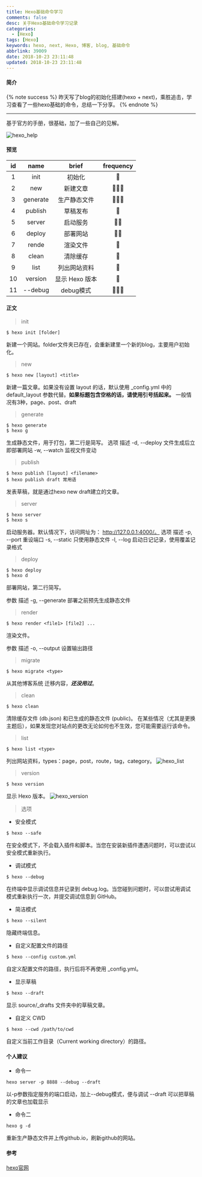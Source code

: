 ```yaml
---
title: Hexo基础命令学习
comments: false
desc: 关于Hexo基础命令学习记录
categories:
  - [Hexo]
tags: [Hexo]
keywords: hexo, next, Hexo, 博客, blog, 基础命令
abbrlink: 39009
date: 2018-10-23 23:11:48
updated: 2018-10-23 23:11:48
---
```


#### 简介
{% note success %}
昨天写了blog的初始化搭建(hexo + next)，乘胜追击，学习查看了一些hexo基础的命令，总结一下分享。
{% endnote %}

<!--more-->
<hr />

基于官方的手册，很基础，加了一些自己的见解。

![hexo_help](hexo_help.png)


#### 预览

| id  |   name   |     brief      | frequency |
|:---:|:--------:|:--------------:|:---------:|
|  1  |   init   |     初始化     |    🌟     |
|  2  |   new    |    新建文章    |  🌟🌟🌟   |
|  3  | generate |  生产静态文件  |  🌟🌟🌟   |
|  4  | publish  |    草稿发布    |    🌟     |
|  5  |  server  |    启动服务    |   🌟🌟    |
|  6  |  deploy  |    部署网站    |   🌟🌟    |
|  7  |  rende   |    渲染文件    |    🌟     |
|  8  |  clean   |    清除缓存    |    🌟     |
|  9  |   list   |  列出网站资料  |    🌟     |
| 10  | version  | 显示 Hexo 版本 |    🌟     |
| 11  | --debug  |   debug模式    |  🌟🌟🌟   |

#### 正文

> init
```
$ hexo init [folder]
```
新建一个网站。folder文件夹已存在，会重新建里一个新的blog，主要用户初始化。

> new

```
$ hexo new [layout] <title>
```
新建一篇文章。如果没有设置 layout 的话，默认使用 _config.yml 中的 default_layout 参数代替。**如果标题包含空格的话，请使用引号括起来。**
一般情况有3种，page、post、draft

> generate

```
$ hexo generate
$ hexo g
```
生成静态文件，用于打包，第二行是简写。
选项	描述
-d, --deploy	文件生成后立即部署网站
-w, --watch	监视文件变动

> publish

```
$ hexo publish [layout] <filename>
$ hexo publish draft 常用语
```
发表草稿，就是通过hexo new draft建立的文章。

> server

```
$ hexo server
$ hexo s
```
启动服务器。默认情况下，访问网址为： http://127.0.0.1:4000/。
选项	描述
-p, --port	重设端口
-s, --static	只使用静态文件
-l, --log	启动日记记录，使用覆盖记录格式

> deploy

```
$ hexo deploy
$ hexo d
```
部署网站，第二行简写。

参数	描述
-g, --generate	部署之前预先生成静态文件

> render

```
$ hexo render <file1> [file2] ...
```
渲染文件。

参数	描述
-o, --output	设置输出路径

> migrate

```
$ hexo migrate <type>
```
从其他博客系统 迁移内容，***还没用过***。

> clean

```
$ hexo clean
```
清除缓存文件 (db.json) 和已生成的静态文件 (public)。
在某些情况（尤其是更换主题后），如果发现您对站点的更改无论如何也不生效，您可能需要运行该命令。

> list

```
$ hexo list <type>
```
列出网站资料，types：page，post，route，tag，category。
![hexo_list](hexo_list.png)

> version

```
$ hexo version
```
显示 Hexo 版本。
![hexo_version](hexo_version.png)

> 选项

- 安全模式
```
$ hexo --safe
```
在安全模式下，不会载入插件和脚本。当您在安装新插件遭遇问题时，可以尝试以安全模式重新执行。

- 调试模式
```
$ hexo --debug
```
在终端中显示调试信息并记录到 debug.log。当您碰到问题时，可以尝试用调试模式重新执行一次，并提交调试信息到 GitHub。

- 简洁模式
```
$ hexo --silent
```
隐藏终端信息。

- 自定义配置文件的路径
```
$ hexo --config custom.yml
```
自定义配置文件的路径，执行后将不再使用 _config.yml。

- 显示草稿
```
$ hexo --draft
```
显示 source/_drafts 文件夹中的草稿文章。

- 自定义 CWD
```
$ hexo --cwd /path/to/cwd
```
自定义当前工作目录（Current working directory）的路径。

#### 个人建议

- 命令一
```
hexo server -p 8888 --debug --draft
```
以-p参数指定服务的端口启动，加上--debug模式，便与调试
--draft 可以把草稿的文章也加载显示

- 命令二
```
hexo g -d
```
重新生产静态文件并上传github.io，刷新github的网站。

#### 参考

[hexo官网](https://hexo.io/zh-cn/docs/commands.html)
